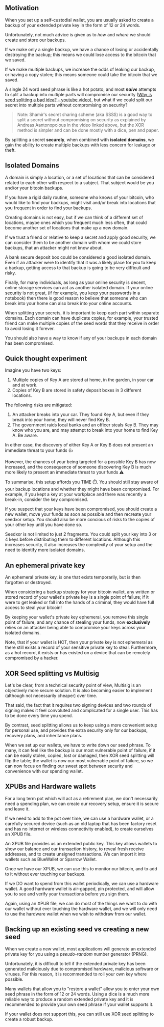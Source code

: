 ## Motivation

When you set up a self-custodial wallet, you are usually asked to create a backup of your extended private key in the form of 12 or 24 words.

Unfortunately, not much advice is given as to _how_ and _where_ we should create and store our backups.

If we make only a single backup, we have a chance of losing or accidentally destroying the backup; this means we could lose access to the bitcoin that we saved.

If we make multiple backups, we increase the odds of leaking our backup, or having a copy stolen; this means someone could take the bitcoin that we saved.

A single 24 word seed phrase is like a hot potato, and most _**naive**_ attempts to split a backup into multiple parts will compromise our security ([Why is seed splitting a bad idea? - youtube video](https://www.youtube.com/watch?v=p5nSibpfHYE)), but what if we could split our secret into multiple parts without compromising on security?

> Note: Shamir's secret sharing scheme (aka SSSS) is a good way to split a secret without compromising on security as explained by Andreas Aantonopolous in the video linked above, but the XOR method is simpler and can be done mostly with a dice, pen and paper.

By splitting a secret **securely**, when combined with **isolated domains**, we gain the ability to create multiple backups with less concern for leakage or theft.

## Isolated Domains

A domain is simply a location, or a set of locations that can be considered related to each other with respect to a subject. That subject would be you and/or your bitcoin backups.

If you have a rigid daily routine, someone who knows of your bitcoin, who would like to find your backups, might visit and/or break into locations that you frequent in order to find your backups.

Creating domains is not easy, but if we can think of a different set of locations, maybe ones which you frequent much less often, that could become another set of locations that make up a new domain.

If we trust a friend or relative to keep a secret and apply good security, we can consider them to be another domain with whom we could store backups, that an attacker might not know about.

A bank secure deposit box could be considered a good isolated domain. Even if an attacker were to identify that it was a likely place for you to keep a backup, getting access to that backup is going to be very difficult and risky.

Finally, for many individuals, as long as your online security is decent, online storage services can act as another isolated domain. If your online security is not great, (if for example, you keep your passwords in a notebook) then there is good reason to believe that someone who can break into your home can also break into your online accounts.

When splitting your secrets, it is important to keep each part within separate domains. Each domain can have duplicate copies, for example, your trusted friend can make multiple copies of the seed words that they receive in order to avoid losing it forever.

You should also have a way to know if any of your backups in each domain has been compromised.

## Quick thought experiment
Imagine you have two keys:

1. Multiple copies of Key A are stored at home, in the garden, in your car and at work.
2. Copies of Key B are stored in safety deposit boxes in 3 different locations.

The following risks are mitigated:

1. An attacker breaks into your car. They found Key A, but even if they break into your home, they will never find Key B.
2. The government raids local banks and an officer steals Key B. They may know who you are, and may attempt to break into your home to find Key A. Be aware.

In either case, the discovery of either Key A or Key B does not present an immediate threat to your funds 👍

However, the chances of your being targeted for a possible Key B has now increased, and the consequence of someone discovering Key B is much more likely to present an immediate threat to your funds ⚠️

To summarise, this setup affords you TIME ⏱️. You should still stay aware of your backup locations and whether they might have been compromised. For example, if you kept a key at your workplace and there was recently a break-in, consider the key compromised.

If you suspect that your keys have been compromised, you should create a new wallet, move your funds as soon as possible and then recreate your seedxor setup. You should also be more concious of risks to the copies of your other key until you have done so.

Seedxor is not limited to just 2 fragments. You could split your key into 3 or 4 keys before distributing them to different locations. Although this increases security, it also increases the complexity of your setup and the need to identify more isolated domains.

## An ephemeral private key

An ephemeral private key, is one that exists temporarily, but is then forgotten or destroyed.

When considering a backup strategy for your bitcoin wallet, any written or stored record of your wallet's private key is a single point of failure; if it were to get leaked or fall into the hands of a criminal, they would have full access to steal your bitcoin!

By keeping your wallet's private key ephemeral, you remove this single point of failure, and any chance of stealing your funds, now **exclusively** relies on an attacker being able to compromise your keys across your isolated domains.

Note, that if your wallet is HOT, then your private key is not ephemeral as there still exists a record of your sensitive private key to steal. Furthermore, as a hot record, it exists or has existed on a device that can be remotely compromised by a hacker.

## XOR Seed splitting vs Multisig

Let's be clear, from a technical security point of view, Multisig is an objectively more secure solution. It is also becoming easier to implement (although not necessarily cheaper) over time.

That said, the fact that it requires two signing devices and two rounds of signing makes it feel convoluted and complicated for a single user. This has to be done every time you spend.

By contrast, seed splitting allows us to keep using a more convenient setup for personal use, and provides the extra security only for our backups, recovery plans, and inheritance plans.

When we set up our wallets, we have to write down our seed phrase. To many, it can feel like the backup is our most vulnerable point of failure, if it can be easily stolen, copied, lost or damaged, then XOR seed splitting will flip the table; the wallet is now our most vulnerable point of failure, so we can now focus on finding our sweet spot between security and convenience with our spending wallet.

## XPUBs and Hardware wallets

For a long term pot which will act as a retirement plan, we don't necessarily need a spending plan, we can create our recovery setup, ensure it is secure and leave it.

If we need to add to the pot over time, we can use a hardware wallet, or a carefully secured device (such as an old laptop that has been factory reset and has no internet or wireless connectivity enabled), to create ourselves an XPUB file.

An XPUB file provides us an extended public key. This key allows wallets to show our balance and our transaction history, to reveal fresh receive addresses, and to create unsigned transactions. We can import it into wallets such as BlueWallet or Sparrow Wallet.

Once we have our XPUB, we can use this to monitor our bitcoin, and to add to it without ever touching our backups.

If we DO want to spend from this wallet periodically, we can use a hardware wallet. A good hardware wallet is air-gapped, pin protected, and will allow you to see and verify your transactions before you sign them.

Again, using an XPUB file, we can do most of the things we want to do with our wallet without ever touching the hardware wallet, and we will only need to use the hardware wallet when we wish to withdraw from our wallet.

## Backing up an existing seed vs creating a new seed

When we create a new wallet, most applications will generate an extended private key for you using a _pseudo-random_ number generator (PRNG).

Unfortunately, it is difficult to tell if the extended private key has been generated maliciously due to compromised hardware, malicious software or viruses. For this reason, it is recommended to roll your own key where possible.

Many wallets that allow you to "restore a wallet" allow you to enter your own seed phrase in the form of 12 or 24 words. Using a dice is a much more reliable way to produce a random extended private key and it is recommended to provide your own seed phrase if your wallet supports it.

If your wallet does not support this, you can still use XOR seed splitting to create a robust backup.
